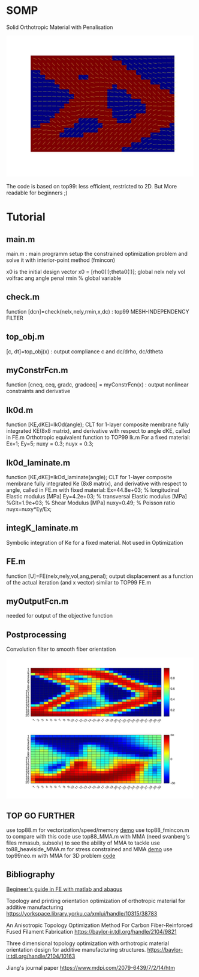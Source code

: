 # SOMP
Solid Orthotropic Material with Penalisation

<img src="Images/OutPost.jpg" alt="SOMP" width="500"/>



The code is based on top99: less efficient, restricted to 2D.
But More readable for beginners ;)

# Tutorial 

## main.m
main.m : main programm setup the constrained optimization problem and solve it with interior-point method (fmincon)

x0 is the initial design vector x0 = [rho0(:);theta0(:)];
global nelx nely vol volfrac ang angle  penal rmin % global variable

## check.m
function [dcn]=check(nelx,nely,rmin,x,dc) : top99 MESH-INDEPENDENCY FILTER

## top_obj.m
[c, dt]=top_obj(x) : output compliance c and dc/drho, dc/dtheta

## myConstrFcn.m
function [cneq, ceq, gradc, gradceq] = myConstrFcn(x) : output nonlinear constraints and derivative

## lk0d.m
function [KE,dKE]=lkOd(angle); CLT for 1-layer composite membrane fully integrated KE(8x8 matrix), and derivative with respect to angle dKE, called in FE.m
Orthotropic equivalent function to TOP99 lk.m
For a fixed material:
Ex=1;
Ey=5;
nuxy = 0.3;
nuyx = 0.3;

## lk0d_laminate.m
function [KE,dKE]=lkOd_laminate(angle); CLT for 1-layer composite membrane fully integrated Ke (8x8 matrix), and derivative with respect to angle, called in FE.m with fixed material: Ex=44.8e+03; % longitudinal Elastic modulus [MPa]
Ey=4.2e+03; % transversal Elastic modulus [MPa]
%Glt=1.9e+03; % Shear Modulus [MPa]
nuxy=0.49; % Poisson ratio
nuyx=nuxy*Ey/Ex;

## integK_laminate.m
Symbolic integration of Ke for a fixed material. Not used in Optimization

## FE.m
function [U]=FE(nelx,nely,vol,ang,penal); output displacement as a function of the actual iteration (and x vector)
similar to TOP99 FE.m

## myOutputFcn.m
needed for output of the objective function

## Postprocessing
Convolution filter to smooth fiber orientation

<img src="Images/DensityOrientationPost.jpg" alt="HEATMAP" width="500"/>


## TOP GO FURTHER

use top88.m for vectorization/speed/memory [demo](http://htmlpreview.github.io/?https://github.com/jomorlier/ALMcourse/blob/master/top88/topopt_3ptBENDING.html)
use top88_fmincon.m to compare with this code
use top88_MMA.m with MMA (need svanberg's files mmasub, subsolv) to see the ability of MMA to tackle 
use to88_heaviside_MMA.m for stress constrained and MMA [demo](http://htmlpreview.github.io/?https://github.com/jomorlier/ALMcourse/blob/master/AdvancedTopOpt/StressBasedTopOpt.html)
use top99neo.m with MMA for 3D problem [code](https://www.topopt.mek.dtu.dk/apps-and-software/new-99-line-topology-optimization-code-written-in-matlab)


## Bibliography

[Begineer's guide in FE with matlab and abaqus](https://mihanbana.com/dl/matlab-Abaqus-mihanbana.com.pdf)

Topology and printing orientation optimization of orthotropic material for additive manufacturing
https://yorkspace.library.yorku.ca/xmlui/handle/10315/38783


An Anisotropic Topology Optimization Method For Carbon Fiber-Reinforced Fused Filament Fabrication
https://baylor-ir.tdl.org/handle/2104/9821
 

Three dimensional topology optimization with orthotropic material orientation design for additive manufacturing structures.
https://baylor-ir.tdl.org/handle/2104/10163 


Jiang's journal paper
https://www.mdpi.com/2079-6439/7/2/14/htm

